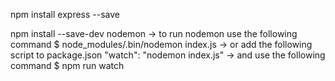 npm install express --save

npm install --save-dev nodemon
    -> to run nodemon use the following command
        $ node_modules/.bin/nodemon index.js
    -> or add the following script to package.json
        "watch": "nodemon index.js"
        -> and use the following command
            $ npm run watch